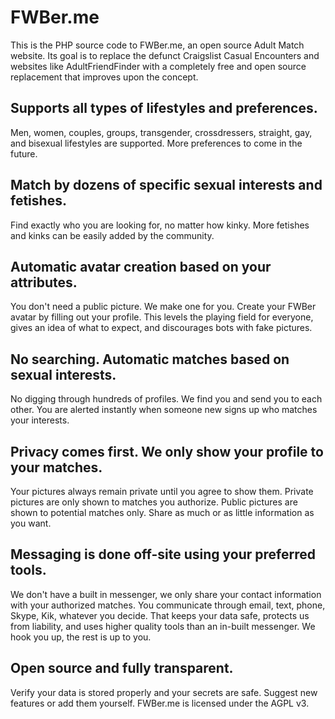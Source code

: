 # FWBer.me

This is the PHP source code to FWBer.me, an open source Adult Match website.  Its goal is to replace the defunct Craigslist Casual Encounters and websites like AdultFriendFinder with a completely free and open source replacement that improves upon the concept.


## Supports all types of lifestyles and preferences.

Men, women, couples, groups, transgender, crossdressers, straight, gay, and bisexual lifestyles are supported.  More preferences to come in the future.

## Match by dozens of specific sexual interests and fetishes.

Find exactly who you are looking for, no matter how kinky.  More fetishes and kinks can be easily added by the community.

## Automatic avatar creation based on your attributes.

You don't need a public picture.  We make one for you.  Create your FWBer avatar by filling out your profile.  This levels the playing field for everyone, gives an idea of what to expect, and discourages bots with fake pictures.

## No searching. Automatic matches based on sexual interests.

No digging through hundreds of profiles. We find you and send you to each other.  You are alerted instantly when someone new signs up who matches your interests.

## Privacy comes first. We only show your profile to your matches.

Your pictures always remain private until you agree to show them.  Private pictures are only shown to matches you authorize.  Public pictures are shown to potential matches only.  Share as much or as little information as you want.

## Messaging is done off-site using your preferred tools.

We don't have a built in messenger, we only share your contact information with your authorized matches.  You communicate through email, text, phone, Skype, Kik, whatever you decide.  That keeps your data safe, protects us from liability, and uses higher quality tools than an in-built messenger.  We hook you up, the rest is up to you.

## Open source and fully transparent.

Verify your data is stored properly and your secrets are safe.  Suggest new features or add them yourself.  FWBer.me is licensed under the AGPL v3.
